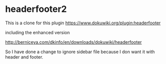 # headerfooter2

This is a clone for this plugin
https://www.dokuwiki.org/plugin:headerfooter

including the enhanced version

http://berniceya.com/dkinfo/en/downloads/dokuwiki/headerfooter

So I have done a change to ignore sidebar file because I don want it with header and footer.

